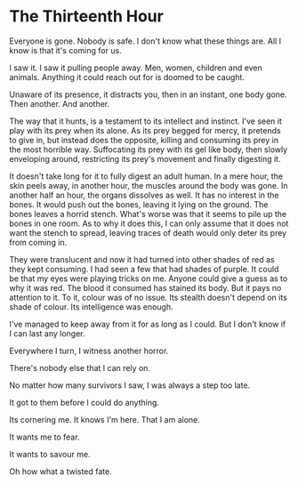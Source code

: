 # The Thirteenth Hour

Everyone is gone. Nobody is safe. I don't know what these things are. All I know is that it's coming for us. 

I saw it. I saw it pulling people away. Men, women, children and even animals. Anything it could reach out for is doomed to be caught. 

Unaware of its presence, it distracts you, then in an instant, one body gone. Then another. And another.

The way that it hunts, is a testament to its intellect and instinct. I've seen it play with its prey when its alone. As its prey begged for mercy, it pretends to give in, but instead does the opposite, killing and consuming its prey in the most horrible way. Suffocating its prey with its gel like body, then slowly enveloping around, restricting its prey's movement and finally digesting it.  

It doesn't take long for it to fully digest an adult human. In a mere hour, the skin peels away, in another hour, the muscles around the body was gone. In another half an hour, the organs dissolves as well. It has no interest in the bones. It would push out the bones, leaving it lying on the ground. The bones leaves a horrid stench. What's worse was that it seems to pile up the bones in one room. As to why it does this, I can only assume that it does not want the stench to spread, leaving traces of death would only deter its prey from coming in.

They were translucent and now it had turned into other shades of red as they kept consuming. I had seen a few that had shades of purple. It could be that my eyes were playing tricks on me. Anyone could give a guess as to why it was red. The blood it consumed has stained its body. But it pays no attention to it. To it, colour was of no issue. Its stealth doesn't depend on its shade of colour. Its intelligence was enough.

I've managed to keep away from it for as long as I could. But I don't know if I can last any longer.

Everywhere I turn, I witness another horror. 

There's nobody else that I can rely on. 

No matter how many survivors I saw, I was always a step too late. 

It got to them before I could do anything.

Its cornering me. It knows I'm here. That I am alone.

It wants me to fear.

It wants to savour me. 

Oh how what a twisted fate.
